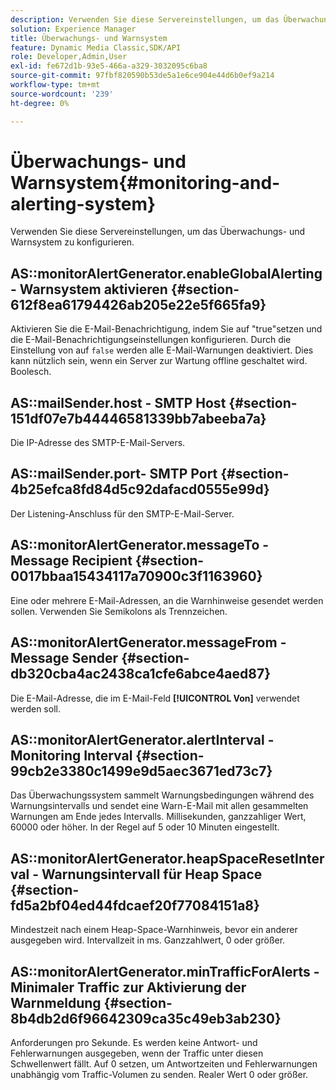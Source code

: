 ```yaml
---
description: Verwenden Sie diese Servereinstellungen, um das Überwachungs- und Warnsystem zu konfigurieren.
solution: Experience Manager
title: Überwachungs- und Warnsystem
feature: Dynamic Media Classic,SDK/API
role: Developer,Admin,User
exl-id: fe672d1b-93e5-466a-a329-3032095c6ba8
source-git-commit: 97fbf820590b53de5a1e6ce904e44d6b0ef9a214
workflow-type: tm+mt
source-wordcount: '239'
ht-degree: 0%

---
```


# Überwachungs- und Warnsystem{#monitoring-and-alerting-system}

Verwenden Sie diese Servereinstellungen, um das Überwachungs- und Warnsystem zu konfigurieren.

## AS::monitorAlertGenerator.enableGlobalAlerting - Warnsystem aktivieren {#section-612f8ea61794426ab205e22e5f665fa9}

Aktivieren Sie die E-Mail-Benachrichtigung, indem Sie auf &quot;true&quot;setzen und die E-Mail-Benachrichtigungseinstellungen konfigurieren. Durch die Einstellung von auf `false` werden alle E-Mail-Warnungen deaktiviert. Dies kann nützlich sein, wenn ein Server zur Wartung offline geschaltet wird. Boolesch.

## AS::mailSender.host - SMTP Host {#section-151df07e7b44446581339bb7abeeba7a}

Die IP-Adresse des SMTP-E-Mail-Servers.

## AS::mailSender.port- SMTP Port {#section-4b25efca8fd84d5c92dafacd0555e99d}

Der Listening-Anschluss für den SMTP-E-Mail-Server.

## AS::monitorAlertGenerator.messageTo - Message Recipient {#section-0017bbaa15434117a70900c3f1163960}

Eine oder mehrere E-Mail-Adressen, an die Warnhinweise gesendet werden sollen. Verwenden Sie Semikolons als Trennzeichen.

## AS::monitorAlertGenerator.messageFrom - Message Sender {#section-db320cba4ac2438ca1cfe6abce4aed87}

Die E-Mail-Adresse, die im E-Mail-Feld **[!UICONTROL Von]** verwendet werden soll.

## AS::monitorAlertGenerator.alertInterval - Monitoring Interval {#section-99cb2e3380c1499e9d5aec3671ed73c7}

Das Überwachungssystem sammelt Warnungsbedingungen während des Warnungsintervalls und sendet eine Warn-E-Mail mit allen gesammelten Warnungen am Ende jedes Intervalls. Millisekunden, ganzzahliger Wert, 60000 oder höher. In der Regel auf 5 oder 10 Minuten eingestellt.

## AS::monitorAlertGenerator.heapSpaceResetInterval - Warnungsintervall für Heap Space {#section-fd5a2bf04ed44fdcaef20f77084151a8}

Mindestzeit nach einem Heap-Space-Warnhinweis, bevor ein anderer ausgegeben wird. Intervallzeit in ms. Ganzzahlwert, 0 oder größer.

## AS::monitorAlertGenerator.minTrafficForAlerts - Minimaler Traffic zur Aktivierung der Warnmeldung {#section-8b4db2d6f96642309ca35c49eb3ab230}

Anforderungen pro Sekunde. Es werden keine Antwort- und Fehlerwarnungen ausgegeben, wenn der Traffic unter diesen Schwellenwert fällt. Auf 0 setzen, um Antwortzeiten und Fehlerwarnungen unabhängig vom Traffic-Volumen zu senden. Realer Wert 0 oder größer.
